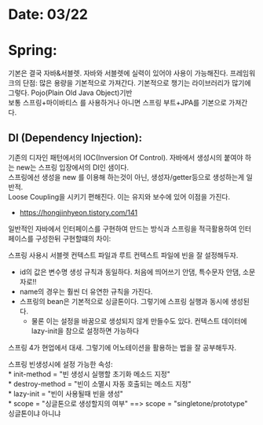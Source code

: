 # Date: 03/22  

# Spring:  
기본은 결국 자바&서블렛. 자바와 서블렛에 실력이 있어야 사용이 가능해진다. 프레임워크의 단점: 많은 용량을 기본적으로 가져간다. 기본적으로 챙기는 라이브러리가 많기에 그렇다. Pojo(Plain Old Java Object)기반  
보통 스프링+마이바티스 를 사용하거나 아니면 스프링 부트+JPA를 기본으로 가져간다.  


## DI (Dependency Injection):  
기존의 디자인 패턴에서의 IOC(Inversion Of Control). 자바에서 생성시의 붙여야 하는 new는 스프링 입장에서의 DI인 샘이다.  
스프링에선 생성을 new 를 이용해 하는것이 아닌, 생성자/getter등으로 생성하는게 일반적.  
Loose Coupling을 시키기 편해진다. 이는 유지와 보수에 있어 이점을 가진다.  
  * https://hongjinhyeon.tistory.com/141   

일반적인 자바에서 인터페이스를 구현하여 만드는 방식과 스프링을 적극활용하여 인터페이스를 구성한뒤 구현할떄의 차이:  

스프링 사용시 서블렛 컨텍스트 파일과 루트 컨텍스트 파일에 빈을 잘 설정해두자.  
  * id의 값은 변수명 생성 규칙과 동일하다. 처음에 띄어쓰기 안댐, 특수문자 안댐, 소문자로!!
  * name의 경우는 훨씬 더 유연한 규칙을 가진다.  
  * 스프링의 bean은 기본적으로 싱글톤이다. 그렇기에 스프링 실행과 동시에 생성된다.  
    * 물론 이는 설정을 바꿈으로 생성되지 않게 만들수도 있다.  컨텍스트 데이터에 lazy-init을 참으로 설정하면 가능하다  


스프링 4가 현업에서 대새. 그렇기에 어노테이션을 활용하는 법을 잘 공부해두자.  

스프링 빈생성시에 설정 가능한 속성:   
	* init-method = "빈 생성시 실행할 초기화 메소드 지정"   
	* destroy-method = "빈이 소멸시 자동 호출되는 메소드 지정"  
	* lazy-init = "빈이 사용될때 빈을 생성"   
	* scope = "싱글톤으로 생성할지의 여부" ==> scope = "singletone/prototype" 싱글톤이냐 아니냐  
